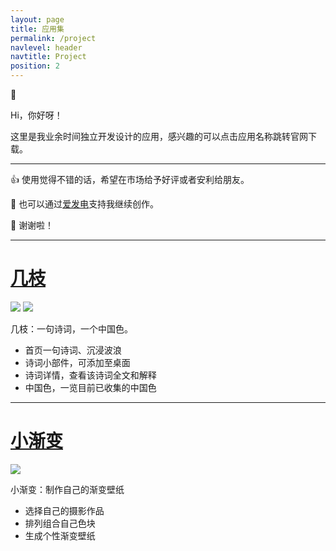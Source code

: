 ```yaml
---
layout: page
title: 应用集
permalink: /project
navlevel: header
navtitle: Project
position: 2
---
```


👋

Hi，你好呀！

这里是我业余时间独立开发设计的应用，感兴趣的可以点击应用名称跳转官网下载。

---

👍 使用觉得不错的话，希望在市场给予好评或者安利给朋友。

🎁 也可以通过[爱发电](http://afdian.net/@imxie)支持我继续创作。

🙏 谢谢啦！

---

# [几枝](https://imxie.itscoder.com/jizhi-page)

![](https://cdn.jsdelivr.net/gh/xcc3641/xcc3641.github.io@master/assets/images/project/jizhi-0.png)
![](https://cdn.jsdelivr.net/gh/xcc3641/xcc3641.github.io@master/assets/images/project/jizhi-1.png)

几枝：一句诗词，一个中国色。

- 首页一句诗词、沉浸波浪
- 诗词小部件，可添加至桌面
- 诗词详情，查看该诗词全文和解释
- 中国色，一览目前已收集的中国色


---

# [小渐变](https://imxie.itscoder.com/gradient-page)

![](https://cdn.jsdelivr.net/gh/xcc3641/xcc3641.github.io@master/assets/images/project/gradient.png)


小渐变：制作自己的渐变壁纸

- 选择自己的摄影作品
- 排列组合自己色块
- 生成个性渐变壁纸

